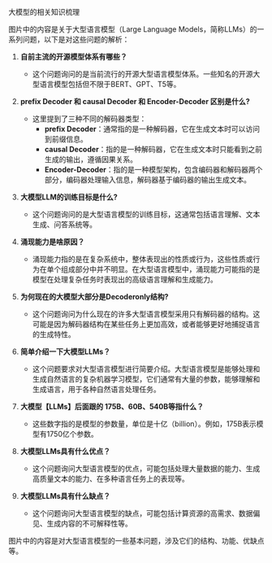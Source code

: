 大模型的相关知识梳理

图片中的内容是关于大型语言模型（Large Language Models，简称LLMs）的一系列问题，以下是对这些问题的解析：

1. **自前主流的开源模型体系有哪些？**
   - 这个问题询问的是当前流行的开源大型语言模型体系。一些知名的开源大型语言模型包括但不限于BERT、GPT、T5等。

2. **prefix Decoder 和 causal Decoder 和 Encoder-Decoder 区别是什么?**
   - 这里提到了三种不同的解码器类型：
     - **prefix Decoder**：通常指的是一种解码器，它在生成文本时可以访问到前缀信息。
     - **causal Decoder**：指的是一种解码器，它在生成文本时只能看到之前生成的输出，遵循因果关系。
     - **Encoder-Decoder**：指的是一种模型架构，包含编码器和解码器两个部分，编码器处理输入信息，解码器基于编码器的输出生成文本。

3. **大模型LLM的训练目标是什么?**
   - 这个问题询问的是大型语言模型的训练目标，这通常包括语言理解、文本生成、问答系统等。

4. **涌现能力是啥原因？**
   - 涌现能力指的是在复杂系统中，整体表现出的性质或行为，这些性质或行为在单个组成部分中并不明显。在大型语言模型中，涌现能力可能指的是模型在处理复杂任务时表现出的高级语言理解和生成能力。

5. **为何现在的大模型大部分是Decoderonly结构?**
   - 这个问题询问为什么现在的许多大型语言模型采用只有解码器的结构。这可能是因为解码器结构在某些任务上更加高效，或者能够更好地捕捉语言的生成特性。

6. **简单介绍一下大模型LLMs？**
   - 这个问题要求对大型语言模型进行简要介绍。大型语言模型是能够处理和生成自然语言的复杂机器学习模型，它们通常有大量的参数，能够理解和生成语言，用于各种自然语言处理任务。

7. **大模型【LLMs】后面跟的 175B、60B、540B等指什么？**
   - 这些数字指的是模型的参数量，单位是十亿（billion）。例如，175B表示模型有1750亿个参数。

8. **大模型LLMs具有什么优点？**
   - 这个问题询问大型语言模型的优点，可能包括处理大量数据的能力、生成高质量文本的能力、在多种语言任务上的表现等。

9. **大模型LLMs具有什么缺点？**
   - 这个问题询问大型语言模型的缺点，可能包括计算资源的高需求、数据偏见、生成内容的不可解释性等。

图片中的内容是对大型语言模型的一些基本问题，涉及它们的结构、功能、优缺点等。


